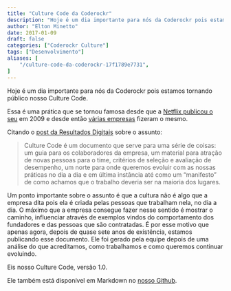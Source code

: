 ```yaml
---
title: "Culture Code da Coderockr"
description: "Hoje é um dia importante para nós da Coderockr pois estamos tornando público nosso Culture Code..."
author: "Elton Minetto"
date: 2017-01-09
draft: false
categories: ["Coderockr Culture"]
tags: ["Desenvolvimento"]
aliases: [
    "/culture-code-da-coderockr-17f1789e7731",
]
---
```


Hoje é um dia importante para nós da Coderockr pois estamos tornando público nosso Culture Code.

Essa é uma prática que se tornou famosa desde que a [Netflix publicou o seu](http://www.slideshare.net/reed2001/culture-1798664) em 2009 e desde então [várias empresas](https://blog.slideshare.net/2014/01/08/culturecode-what-makes-a-company-great) fizeram o mesmo.

Citando o [post da Resultados Digitais](http://resultadosdigitais.com.br/blog/culture-code-rd/) sobre o assunto:

> Culture Code é um documento que serve para uma série de coisas: um guia para os colaboradores da empresa, um material para atração de novas pessoas para o time, critérios de seleção e avaliação de desempenho, um norte para onde queremos evoluir com as nossas práticas no dia a dia e em última instância até como um “manifesto” de como achamos que o trabalho deveria ser na maioria dos lugares.

Um ponto importante sobre o assunto é que a cultura não é algo que a empresa dita pois ela é criada pelas pessoas que trabalham nela, no dia a dia. O máximo que a empresa consegue fazer nesse sentido é mostrar o caminho, influenciar através de exemplos vindos do comportamento dos fundadores e das pessoas que são contratadas. É por esse motivo que apenas agora, depois de quase sete anos de existência, estamos publicando esse documento. Ele foi gerado pela equipe depois de uma análise do que acreditamos, como trabalhamos e como queremos continuar evoluindo.

Eis nosso Culture Code, versão 1.0.

<script async class="speakerdeck-embed" data-id="3cbe92af311545d091c1992d82e5d29e" data-ratio="1.77777777777778" src="//speakerdeck.com/assets/embed.js"></script>

Ele também está disponível em Markdown no [nosso Github](https://github.com/Coderockr/culture-code).
